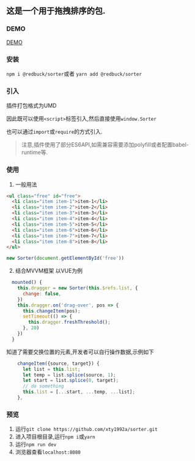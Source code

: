 ## 这是一个用于拖拽排序的包.

### DEMO
[DEMO](https://codepen.io/xty1992a/pen/GzLggR)

### 安装
`npm i @redbuck/sorter`或者
`yarn add @redbuck/sorter`

### 引入
插件打包格式为UMD

因此既可以使用`<script>`标签引入,然后直接使用`window.Sorter`

也可以通过`import`或`require`的方式引入.
> 注意,插件使用了部分ES6API,如需兼容需要添加polyfill或者配置babel-runtime等.

### 使用
1. 一般用法
```html
<ul class="free" id="free">
  <li class="item item-1">item-1</li>
  <li class="item item-2">item-2</li>
  <li class="item item-3">item-3</li>
  <li class="item item-4">item-4</li>
  <li class="item item-5">item-5</li>
  <li class="item item-6">item-6</li>
  <li class="item item-7">item-7</li>
  <li class="item item-8">item-8</li>
</ul>
 ```

```javascript
new Sorter(document.getElementById('free'))
 ```

2. 结合MVVM框架
以VUE为例
```javascript
  mounted() {
	this.dragger = new Sorter(this.$refs.list, {
	  change: false,
	})
	this.dragger.on('drag-over', pos => {
	  this.changeItem(pos);
	  setTimeout(() => {
		this.dragger.freshThreshold();
	  }, 20)
	})
  }
```
知道了需要交换位置的元素,开发者可以自行操作数据,示例如下
```javascript
	changeItem({source, target}) {
	  let list = this.list;
	  let temp = list.splice(source, 1);
	  let start = list.splice(0, target);
	  // do something
	  this.list = [...start, ...temp, ...list];
	},
```

### 预览
1. 运行`git clone https://github.com/xty1992a/sorter.git`
2. 进入项目根目录,运行`npm i`或`yarn`
3. 运行`npm run dev`
4. 浏览器查看`localhost:8080`


